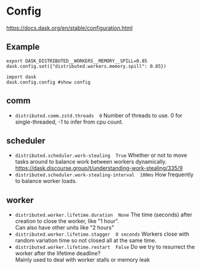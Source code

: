 # Config

https://docs.dask.org/en/stable/configuration.html

## Example
```
export DASK_DISTRIBUTED__WORKERS__MEMORY__SPILL=0.85
dask.config.set({"distributed.workers.memory.spill": 0.85})

import dask
dask.config.config #show config
```

## comm
- `distributed.comm.zstd.threads  0`
  Number of threads to use. 0 for single-threaded, -1 to infer from cpu count.

## scheduler
- `distributed.scheduler.work-stealing  True`
  Whether or not to move tasks around to balance work between workers dynamically.\
  https://dask.discourse.group/t/understanding-work-stealing/335/9
- `distributed.scheduler.work-stealing-interval  100ms`
  How frequently to balance worker loads.

## worker
- `distributed.worker.lifetime.duration  None`
  The time (seconds) after creation to close the worker, like "1 hour".\
  Can also have other units like "2 hours"
- `distributed.worker.lifetime.stagger  0 seconds`
   Workers close with random variation time so not closed all at the same time.
- `distributed.worker.lifetime.restart  False`
  Do we try to resurrect the worker after the lifetime deadline?\
  Mainly used to deal with worker stalls or memory leak
